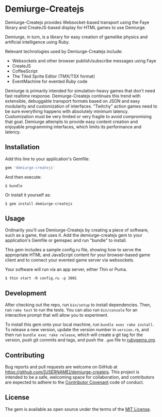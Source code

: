 # Demiurge-Createjs

Demiurge-Createjs provides Websocket-based transport using the Faye
library and CreateJS-based display for HTML games to use Demiurge.

Demiurge, in turn, is a library for easy creation of gamelike physics
and artificial intelligence using Ruby.

Relevant technologies used by Demiurge-Createjs include:

* Websockets and other browser publish/subscribe messages using Faye
* CreateJS
* CoffeeScript
* The Tiled Sprite Editor (TMX/TSX format)
* EventMachine for evented Ruby code

Demiurge is primarily intended for simulation-heavy games that don't
need fast realtime response. Demiurge-Createjs continues this trend
with extensible, debuggable transport formats based on JSON and easy
modularity and customization of interfaces. "Twitchy" action games
need to be sure everything happens with absolutely minimum latency.
Customization must be very limited or very fragile to avoid
compromising that goal. Demiurge attempts to provide easy content
creation and enjoyable programming interfaces, which limits its
performance and latency.

## Installation

Add this line to your application's Gemfile:

```ruby
gem 'demiurge-createjs'
```

And then execute:

    $ bundle

Or install it yourself as:

    $ gem install demiurge-createjs

## Usage

Ordinarily you'll use Demiurge-Createjs by creating a piece of
software, such as a game, that uses it. Add the demiurge-createjs gem
to your application's Gemfile or gemspec and run "bundle" to install.

This gem includes a sample config.ru file, showing how to serve the
appropriate HTML and JavaScript content for your browser-based game
client and to connect your evented game server via websockets.

Your software will run via an app server, either Thin or Puma.

    $ thin start -R config.ru -p 3001

## Development

After checking out the repo, run `bin/setup` to install
dependencies. Then, run `rake test` to run the tests. You can also run
`bin/console` for an interactive prompt that will allow you to
experiment.

To install this gem onto your local machine, run `bundle exec rake
install`. To release a new version, update the version number in
`version.rb`, and then run `bundle exec rake release`, which will
create a git tag for the version, push git commits and tags, and push
the `.gem` file to [rubygems.org](https://rubygems.org).

## Contributing

Bug reports and pull requests are welcome on GitHub at
https://github.com/[USERNAME]/demiurge-createjs. This project is
intended to be a safe, welcoming space for collaboration, and
contributors are expected to adhere to the [Contributor
Covenant](http://contributor-covenant.org) code of conduct.

## License

The gem is available as open source under the terms of the [MIT
License](http://opensource.org/licenses/MIT).
